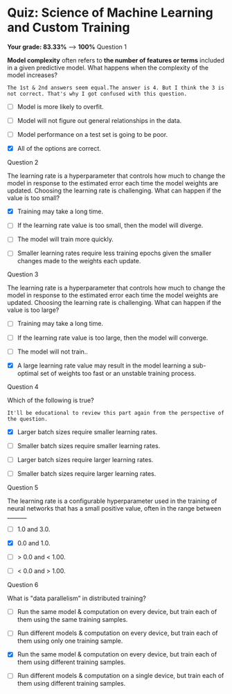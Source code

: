 # Quiz: Science of Machine Learning and Custom Training

**Your grade: 83.33%** --> **100%**
Question 1

**Model complexity** often refers to **the number of features or terms** included in a given predictive model. What happens when the complexity of the model increases?

```
The 1st & 2nd answers seem equal.The answer is 4. But I think the 3 is not correct. That's why I got confused with this question.
```

- [ ] Model is more likely to overfit.

- [ ] Model will not figure out general relationships in the data.

- [ ] Model performance on a test set is going to be poor.

- [x] All of the options are correct.


Question 2

The learning rate is a hyperparameter that controls how much to change the model in response to the estimated error each time the model weights are updated. Choosing the learning rate is challenging. What can happen if the value is too small?


- [x] Training may take a long time. 

- [ ] If the learning rate value is too small, then the model will diverge. 

- [ ] The model will train more quickly. 

- [ ] Smaller learning rates require less training epochs given the smaller changes made to the weights each update.


Question 3

The learning rate is a hyperparameter that controls how much to change the model in response to the estimated error each time the model weights are updated. Choosing the learning rate is challenging. What can happen if the value is too large?


- [ ] Training may take a long time. 

- [ ] If the learning rate value is too large, then the model will converge. 

- [ ] The model will not train.. 

- [x]  A large learning rate value may result in the model learning a sub-optimal set of weights too fast or an unstable training process.


Question 4

Which of the following is true?
```
It'll be educational to review this part again from the perspective of the question.
```

- [x] Larger batch sizes require smaller learning rates.

- [ ] Smaller batch sizes require smaller learning rates.

- [ ] Larger batch sizes require larger learning rates.

- [ ] Smaller batch sizes require larger learning rates.


Question 5

The learning rate is a configurable hyperparameter used in the training of neural networks that has a small positive value, often in the range between _______

- [ ]  1.0 and 3.0.

- [x]  0.0 and 1.0.

- [ ] \> 0.0 and < 1.00.
- [ ] < 0.0 and > 1.00.

Question 6

What is "data parallelism” in distributed training?

- [ ] Run the same model & computation on every device, but train each of them using the same training samples.

- [ ] Run different models & computation on every device, but train each of them using only one training sample.

- [x] Run the same model & computation on every device, but train each of them using different training samples.

- [ ] Run different models & computation on a single device, but train each of them using different training samples.
